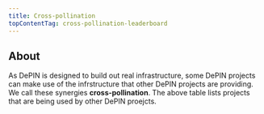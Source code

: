 ```yaml
---
title: Cross-pollination
topContentTag: cross-pollination-leaderboard
---
```


## About

As DePIN is designed to build out real infrastructure, some DePIN projects can make use of the infrstructure that other DePIN projects are providing. We call these synergies **cross-pollination**. The above table lists projects that are being used by other DePIN proejcts.
